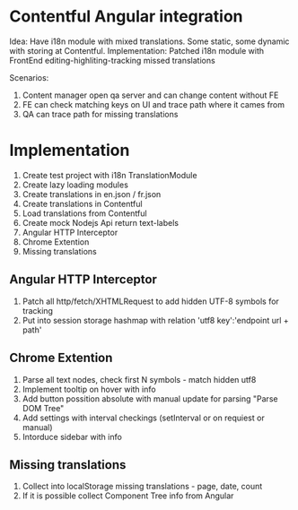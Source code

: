 # Contentful Angular integration

Idea: Have i18n module with mixed translations. Some static, some dynamic with storing at Contentful.
Implementation: Patched i18n module with FrontEnd editing-highliting-tracking missed translations

Scenarios:
1. Content manager open qa server and can change content without FE
2. FE can check matching keys on UI and trace path where it cames from
3. QA can trace path for missing translations

# Implementation

1. Create test project with i18n TranslationModule
2. Create lazy loading modules
3. Create translations in en.json / fr.json
4. Create translations in Contentful
5. Load translations from Contentful
6. Create mock Nodejs Api return text-labels
7. Angular HTTP Interceptor
8. Chrome Extention
9. Missing translations

## Angular HTTP Interceptor
1. Patch all http/fetch/XHTMLRequest to add hidden UTF-8 symbols for tracking
2. Put into session storage hashmap with relation 'utf8 key':'endpoint url + path'

## Chrome Extention
1. Parse all text nodes, check first N symbols - match hidden utf8
2. Implement tooltip on hover with info
3. Add button possition absolute with manual update for parsing "Parse DOM Tree"
4. Add settings with interval checkings (setInterval or on requiest or manual)
5. Intorduce sidebar with info

## Missing translations
1. Collect into localStorage missing translations - page, date, count
2. If it is possible collect Component Tree info from Angular
